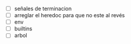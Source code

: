 - [ ] señales de terminacion
- [ ] arreglar el heredoc para que no este al revés
- [ ] env
- [ ] builtins
- [ ] arbol
